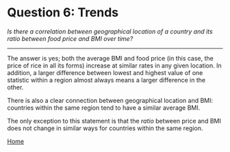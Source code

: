 # Question 6: Trends
*Is there a correlation between geographical location of a country and its ratio between food price and BMI over time?*

<hr>

The answer is yes; both the average BMI and food price (in this case, the price of rice in all its forms) increase at similar rates in any given location. In addition, a larger difference between lowest and highest value of one statistic within a region almost always means a larger difference in the other.

There is also a clear connection between geographical location and BMI: countries within the same region tend to have a similar average BMI.

The only exception to this statement is that the *ratio* between price and BMI does not change in similar ways for countries within the same region.

<script src="DAV/data/js/include_html.js"></script>
<div html-file-url="../git/Mirka/Rice_vs_BMI_slider.html"></div>
<script>include_html()</script>

<a href="../dashboard">Home</a>
